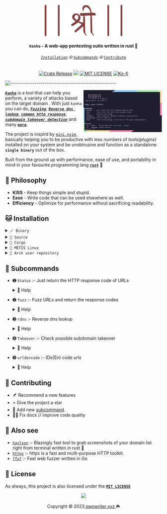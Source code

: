 <p align="center"><img src="https://github.com/pwnwriter/kanha/blob/logos/shree.svg" width="250px" height="100px" >
<h4 align="center"><strong><code>Kanha</code></strong> - A web-app pentesting suite written in rust 🦀</h4> </h6>

<h6 align="center">
  <a href="https://github.com/pwnwriter/kanha#-installation"><code>Installation</code></a>
  ⦾
  <a href="https://github.com/pwnwriter/kanha#-Subcommands"><code>Subcommands</code></a>
  ⦾
  <a href="https://github.com/pwnwriter/kanha#-contributing"><code>Contribute</code></a>
 </h6>
<p align="center">
<a href="https://crates.io/crates/kanha/"><img src="https://img.shields.io/crates/v/kanha?style=flat&amp;labelColor=56534b&amp;color=c1c1b6&amp;logo=Rust&amp;logoColor=white" alt="Crate Release"></a>
<a href="https://github.com/pwnwriter/kanha/issues"><img src="https://img.shields.io/github/issues/pwnwriter/kanha.svg?style=flat-square&label=Issues&color=d77982"></a>
<a href="https://github.com/pwnwriter/pwnwriter/blob/main/LICENSE"><img src="https://img.shields.io/badge/License-MIT-white.svg" alt="MIT LICENSE"></a>
<a href="https://ko-fi.com/pwnwriter"><img src="https://img.shields.io/badge/support-pwnwriter%20-pink?logo=kofi&logoColor=white" alt="Ko-fi"></a>

![-----------------------------------------------------](https://github.com/pwnwriter/haylxon/blob/readme-assets/colored.png)

<img src="https://github.com/pwnwriter/kanha/blob/logos/kanha-help.png" alt="img" align="right" width="50%"></p>
    
[**`Kanha`**](/) is a tool that can help you perform, a variety of attacks based on the target domain . With just `kanha` you can do, [***`Fuzzing`***](https://en.wikipedia.org/wiki/Fuzzing), [***`Reverse dns lookup`***](https://en.wikipedia.org/wiki/Reverse_DNS_lookup),
[***`common http response`***](https://en.wikipedia.org/wiki/List_of_HTTP_status_codes), [***`subdomain takeover detection`***](https://en.wikipedia.org/wiki/Domain_hijacking) and many [**`more`**](/src/commands). 

The project is inspird by [`mini.nvim`](https://github.com/echasnovski/mini.nvim), basically helping you to be productive with less numbers of *tools(plugins)* installed on your system and be unobtrusive and function as a standalone **`single binary`** out of the box.

Built from the ground up with performance, ease of use, and portability in mind in your favourite programming lang [**`rust`**](https://www.rust-lang.org/) 💝

## 🧠 Philosophy

- **KISS** - Keep things simple and stupid.
- **Ease** - Write code that can be used elsewhere as well.
- **Efficiency** - Optimize for performance without sacrificing readability.

## 🐱 Installation 
    
  <details> <summary><code>🪄 Binary </code></summary>
    &nbsp;

  - You can directly download the [**binary**](https://github.com/pwnwriter/kanha/releases) of your arch and run it.
  
  </details>
  <details> <summary><code>🌼 Source </code></summary>
  &nbsp;
 
  ```bash
  git clone --depth=1 https://github.com/pwnwriter/kanha --branch=main
  cd kanha
  cargo build --release 
  ```
  Then go to `release` dir and `./kanha` or move the `binary` to your any `$PATH` for instant access from anywhere.
</details>

<details> <summary><code>🎠 Cargo </code></summary>

- Using [crates.io](https://crates.io/crates/kanha)
  ```bash
  cargo install kanha
  ```
- Using [binstall](https://github.com/cargo-bins/cargo-binstall)
  ```bash
  cargo binstall kanha
  ```

  > **Note** ⚠️
  > This requires a working setup of rust/cargo & binstall.
</details>

<details> <summary><code>🚩 METIS Linux </code></summary>
&nbsp;
  
  ```bash
  sudo/doas pacman -Syyy kanha
  ```

</details>

<details> <summary><code>💢 Arch user repository </code></summary>
&nbsp;
  
  ```bash
  paru/yay -S kanha-git
  ```

</details>

## 🌈 Subcommands
- ➊ `Status` :- Just return the HTTP response code of URLs

  <details>
  <summary>👻 Help</summary>
  &nbsp;

  ```bash
  $ kanha status -h
  Just return the HTTP response code of URLs

  Usage: kanha status [OPTIONS]

  Options:
    -f, --filename <FILENAME>  A file containing multiple urls
    -t, --tasks <TASKS>        Define the maximum concurrent tasks [default: 20]
        --stdin                Reads input from the standard in
        --exclude <EXCLUDE>    Define your status code for selective exclusion
    -h, --help                 Print help
    -V, --version              Print version

  ```

  <details>
  <summary>🦊 Screenshots </summary>
      &nbsp;
    
  ![status](https://github.com/pwnwriter/kanha/assets/90331517/93f7656f-563c-4c92-a118-500b1fabae9e)
  ![status-stdin](https://github.com/pwnwriter/kanha/assets/90331517/5ac0d6c6-497a-4a8d-a1a2-d3326010d7a8)  

  </details>

</details>

- ➋  `fuzz` :- Fuzz URLs and return the response codes
    
  <details>
  <summary>👻 Help</summary>
  &nbsp;
    
  ```bash
  $ kanha fuzz -h
  Fuzz a URL and return the response codes

  Usage: kanha fuzz [OPTIONS] --payloads <PAYLOADS>

  Options:
    -p, --payloads <PAYLOADS>    A file containing a list of payloads
    -u, --url <URL>              A single url
    -f, --file-path <FILE_PATH>  Path of the file containing multiple urls
    -t, --tasks <TASKS>          Define the maximum concurrent tasks [default: 20]
        --exclude <EXCLUDE>      Define your status code for selective exclusion
        --stdin                  Reads input from the standard in
    -h, --help                   Print help
    -V, --version                Print version

  ```
    <details>
  <summary>🦊 Screenshots </summary>
      &nbsp;
      
  ![screenshot_2023-10-13_14-08-46](https://github.com/pwnwriter/kanha/assets/90331517/e3418630-b5c4-4986-95e8-57f832ee91f2)
  ![screenshot_2023-10-13_14-07-45](https://github.com/pwnwriter/kanha/assets/90331517/692e1214-8b32-40c9-bae7-9cce1ab064f0)

  </details>
  
  </details>

- ➌ `rdns` :- Reverse dns lookup
    <details>
  <summary>👻 Help</summary>  
  &nbsp;
      
  ```bash
  
  $ kanha rdns  -h
  Reverse dns lookup

  Usage: kanha rdns [OPTIONS] --filename <FILENAME>

  Options:
    -f, --filename <FILENAME>  a file containing a list of possible wordlists
        --stdin                Reads input from the standard in
    -h, --help                 Print help
    -V, --version              Print version
  ```
    <details>
  <summary>🦊 Screenshots </summary>
      &nbsp;
      
  ![rdns](https://github.com/pwnwriter/kanha/assets/90331517/44f2f7f1-9f47-4794-87e9-1366b4a3e443)
  ![rdns-stdin](https://github.com/pwnwriter/kanha/assets/90331517/9ad5e5b6-711e-4396-a46f-5c190000e185)

  </details>
</details>

- ➍ `Takeover` :- Check possible subdomain takeover
    <details>
  <summary>👻 Help</summary>  
  &nbsp;
      
  ```bash
  $ kanha takeover -h
  Check possible subdomain takeover vulnerability

  Usage: kanha takeover [OPTIONS]

  Options:
    -u, --url <URL>              A single url
    -f, --file-path <FILE_PATH>  Path of the file containing multiple urls
    -j, --json-file <JSON_FILE>  A json file containing signature values of different services
        --stdin                  Reads input from the standard in
    -h, --help                   Print help
    -V, --version                Print version

  ```
    <details>
  <summary>🦊 Screenshots </summary>
      &nbsp;
      
  ![Takeover single](https://github.com/pwnwriter/kanha/assets/90331517/b868146d-03eb-4803-81b3-5283135f3d4f)
  ![Takeover multiple](https://github.com/pwnwriter/kanha/assets/90331517/f13e0001-b39d-4132-b98f-86836f789be3)

  ![takeover-stdin](https://github.com/pwnwriter/kanha/assets/90331517/1b956c9d-2d37-4656-97ee-2aca2199750b)
  </details>


- ➎ `urldencode` :- (De|En) code urls
  <details>
  <summary>👻 Help</summary>  
  &nbsp;
      
  ```bash
  $ kanha urldencode -h
  (De|En) code urls

  Usage: kanha urldencode [OPTIONS]
  
  Options:
        --encode <ENCODE>  Provide a url to encode
        --decode <DECODE>  Provide a url to dencode
    -h, --help             Print help
    -V, --version          Print version
  
  ```
    <details>
  <summary>🦊 Screenshots </summary>
      &nbsp;
      
  ![urldencode](https://github.com/pwnwriter/kanha/assets/90331517/b757694d-a4f9-4ea2-a962-c8419fe59b56)
  ![urldencode](https://github.com/pwnwriter/kanha/assets/90331517/dcf45079-7514-4951-b264-a3e6f708ebdb)    
  </details>
</details>



<!--  ➏ ➐ ➑ ➒ -->

## 👐 Contributing
  - 🪶 Recommend a new features
  - ⭐ Give the project a star
  - 🐎 Add new [subcommand](/src/commands).
  - 🧑‍🚒 Fix docx // improve code quality

## 👀 Also see 
- [`haylxon`](https://github.com/pwnwriter/haylxon) :- Blazingly fast tool to grab screenshots of your domain list right from terminal written in rust 🦀
- [`httpx`](https://github.com/projectdiscovery/httpx) :- httpx is a fast and multi-purpose HTTP toolkit.
- [`ffuf`](https://github.com/ffuf/ffuf) :- Fast web fuzzer written in Go

## 🔏 License 
 As always, this project is also licensed under the [**`MIT LICENSE`**](/LICENSE) 
 &nbsp;
 
<p align="center"><img src="https://raw.githubusercontent.com/catppuccin/catppuccin/main/assets/footers/gray0_ctp_on_line.svg?sanitize=true" /></p>
<p align="center">Copyright &copy; 2023<a href="https://pwnwriter.xyz" target="_blank"> pwnwriter xyz </a> ☘️ </p> 
  

